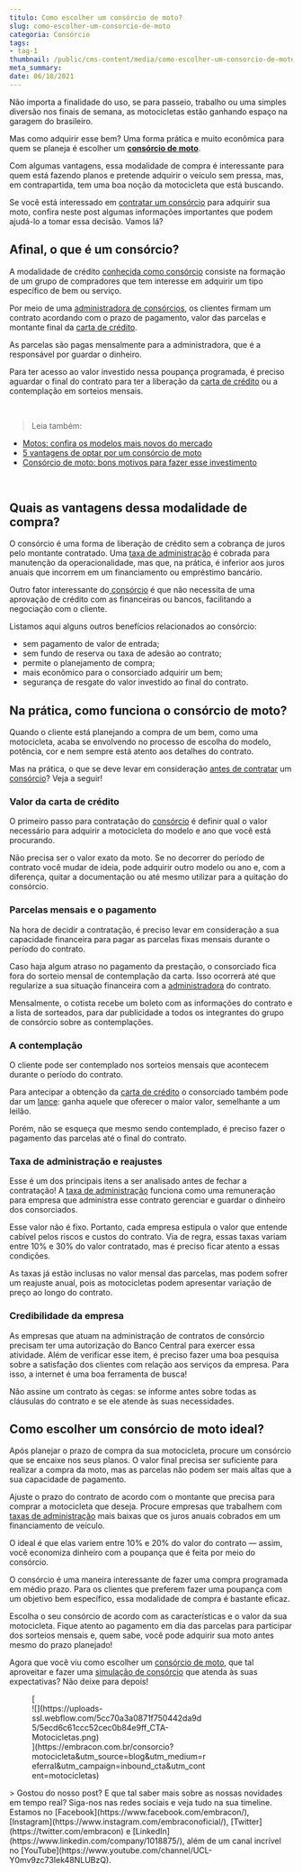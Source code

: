 ```yaml
---
titulo: Como escolher um consórcio de moto?
slug: como-escolher-um-consorcio-de-moto
categoria: Consórcio
tags:
- tag-1
thumbnail: /public/cms-content/media/como-escolher-um-consorcio-de-moto.png
meta_summary: 
date: 06/10/2021
---
```

Não importa a finalidade do uso, se para passeio, trabalho ou uma simples diversão nos finais de semana, as motocicletas estão ganhando espaço na garagem do brasileiro.

Mas como adquirir esse bem? Uma forma prática e muito econômica para quem se planeja é escolher um [**consórcio de moto**](https://www.embracon.com.br/consorcio-motos).

Com algumas vantagens, essa modalidade de compra é interessante para quem está fazendo planos e pretende adquirir o veículo sem pressa, mas, em contrapartida, tem uma boa noção da motocicleta que está buscando.

Se você está interessado em [contratar um consórcio](https://www.embracon.com.br/blog/por-que-e-como-contratar-um-consorcio-da-embracon) para adquirir sua moto, confira neste post algumas informações importantes que podem ajudá-lo a tomar essa decisão. Vamos lá?

Afinal, o que é um consórcio?
-----------------------------

A modalidade de crédito [conhecida como consórcio](https://www.embracon.com.br/blog/afinal-o-que-e-o-consorcio) consiste na formação de um grupo de compradores que tem interesse em adquirir um tipo específico de bem ou serviço.

Por meio de uma [administradora de consórcios](https://www.embracon.com.br/blog/afinal-o-que-uma-administradora-de-consorcio-faz), os clientes firmam um contrato acordando com o prazo de pagamento, valor das parcelas e montante final da [carta de crédito](https://www.embracon.com.br/conhecaoconsorcio/o-que-e-carta-de-credito).

As parcelas são pagas mensalmente para a administradora, que é a responsável por guardar o dinheiro.

Para ter acesso ao valor investido nessa poupança programada, é preciso aguardar o final do contrato para ter a liberação da [carta de crédito](https://www.embracon.com.br/conhecaoconsorcio/o-que-e-carta-de-credito) ou a contemplação em sorteios mensais.

‍

> Leia também:

- [Motos: confira os modelos mais novos do mercado](https://www.embracon.com.br/blog/motos-confira-os-modelos-mais-novos-do-mercado)
- [5 vantagens de optar por um consórcio de moto](https://www.embracon.com.br/blog/5-vantagens-consorcio-de-moto)
- [Consórcio de moto: bons motivos para fazer esse investimento](https://www.embracon.com.br/blog/consorcio-de-moto-bons-motivos-para-fazer-esse-investimento)

‍

Quais as vantagens dessa modalidade de compra?
----------------------------------------------

O consórcio é uma forma de liberação de crédito sem a cobrança de juros pelo montante contratado. Uma [taxa de administração](https://www.embracon.com.br/conhecaoconsorcio/o-que-e-taxa-de-administracao) é cobrada para manutenção da operacionalidade, mas que, na prática, é inferior aos juros anuais que incorrem em um financiamento ou empréstimo bancário.

Outro fator interessante do[ consórcio](https://www.embracon.com.br/conhecaoconsorcio/o-que-e-consorcio) é que não necessita de uma aprovação de crédito com as financeiras ou bancos, facilitando a negociação com o cliente.

Listamos aqui alguns outros benefícios relacionados ao consórcio:

- sem pagamento de valor de entrada;
- sem fundo de reserva ou taxa de adesão ao contrato;
- permite o planejamento de compra;
- mais econômico para o consorciado adquirir um bem;
- segurança de resgate do valor investido ao final do contrato.

Na prática, como funciona o consórcio de moto?
----------------------------------------------

Quando o cliente está planejando a compra de um bem, como uma motocicleta, acaba se envolvendo no processo de escolha do modelo, potência, cor e nem sempre está atento aos detalhes do contrato.

Mas na prática, o que se deve levar em consideração [antes de contratar](https://www.embracon.com.br/blog/por-que-e-como-contratar-um-consorcio-da-embracon) um [consórcio](https://www.embracon.com.br/consorcio-motos)? Veja a seguir!

### Valor da carta de crédito

O primeiro passo para contratação do [consórcio](https://www.embracon.com.br/conhecaoconsorcio/o-que-e-consorcio) é definir qual o valor necessário para adquirir a motocicleta do modelo e ano que você está procurando.

Não precisa ser o valor exato da moto. Se no decorrer do período de contrato você mudar de ideia, pode adquirir outro modelo ou ano e, com a diferença, quitar a documentação ou até mesmo utilizar para a quitação do consórcio.

### Parcelas mensais e o pagamento

Na hora de decidir a contratação, é preciso levar em consideração a sua capacidade financeira para pagar as parcelas fixas mensais durante o período do contrato.

Caso haja algum atraso no pagamento da prestação, o consorciado fica fora do sorteio mensal de contemplação da carta. Isso ocorrerá até que regularize a sua situação financeira com a [administradora](https://www.embracon.com.br/blog/afinal-o-que-uma-administradora-de-consorcio-faz) do contrato.

Mensalmente, o cotista recebe um boleto com as informações do contrato e a lista de sorteados, para dar publicidade a todos os integrantes do grupo de consórcio sobre as contemplações.

### A contemplação

O cliente pode ser contemplado nos sorteios mensais que acontecem durante o período do contrato.

Para antecipar a obtenção da [carta de crédito](https://www.embracon.com.br/conhecaoconsorcio/o-que-e-carta-de-credito) o consorciado também pode dar um [lance](https://www.embracon.com.br/conhecaoconsorcio/o-que-e-o-lance): ganha aquele que oferecer o maior valor, semelhante a um leilão.

Porém, não se esqueça que mesmo sendo contemplado, é preciso fazer o pagamento das parcelas até o final do contrato.

### Taxa de administração e reajustes

Esse é um dos principais itens a ser analisado antes de fechar a contratação! A [taxa de administração](https://www.embracon.com.br/conhecaoconsorcio/o-que-e-taxa-de-administracao) funciona como uma remuneração para empresa que administra esse contrato gerenciar e guardar o dinheiro dos consorciados.

Esse valor não é fixo. Portanto, cada empresa estipula o valor que entende cabível pelos riscos e custos do contrato. Via de regra, essas taxas variam entre 10% e 30% do valor contratado, mas é preciso ficar atento a essas condições.

As taxas já estão inclusas no valor mensal das parcelas, mas podem sofrer um reajuste anual, pois as motocicletas podem apresentar variação de preço ao longo do contrato.

### Credibilidade da empresa

As empresas que atuam na administração de contratos de consórcio precisam ter uma autorização do Banco Central para exercer essa atividade. Além de verificar esse item, é preciso fazer uma boa pesquisa sobre a satisfação dos clientes com relação aos serviços da empresa. Para isso, a internet é uma boa ferramenta de busca!

Não assine um contrato às cegas: se informe antes sobre todas as cláusulas do contrato e se ele atende às suas necessidades.

Como escolher um consórcio de moto ideal?
-----------------------------------------

Após planejar o prazo de compra da sua motocicleta, procure um consórcio que se encaixe nos seus planos. O valor final precisa ser suficiente para realizar a compra da moto, mas as parcelas não podem ser mais altas que a sua capacidade de pagamento.

Ajuste o prazo do contrato de acordo com o montante que precisa para comprar a motocicleta que deseja. Procure empresas que trabalhem com [taxas de administração](https://www.embracon.com.br/conhecaoconsorcio/o-que-e-taxa-de-administracao) mais baixas que os juros anuais cobrados em um financiamento de veículo.

O ideal é que elas variem entre 10% e 20% do valor do contrato — assim, você economiza dinheiro com a poupança que é feita por meio do consórcio.

O consórcio é uma maneira interessante de fazer uma compra programada em médio prazo. Para os clientes que preferem fazer uma poupança com um objetivo bem específico, essa modalidade de compra é bastante eficaz.

Escolha o seu consórcio de acordo com as características e o valor da sua motocicleta. Fique atento ao pagamento em dia das parcelas para participar dos sorteios mensais e, quem sabe, você pode adquirir sua moto antes mesmo do prazo planejado!

Agora que você viu como escolher um [consórcio de moto](https://www.embracon.com.br/consorcio-motos), que tal aproveitar e fazer uma [simulação de consórcio](https://www.embracon.com.br/consorcio) que atenda às suas expectativas? Não deixe para depois!

<figure class="w-richtext-figure-type-image w-richtext-align-center" style="max-width:310px">[<div>![](https://uploads-ssl.webflow.com/5cc70a3a0871f750442da9d5/5ecd6c61ccc52cec0b84e9ff_CTA-Motocicletas.png)</div>](https://embracon.com.br/consorcio?motocicleta&utm_source=blog&utm_medium=referral&utm_campaign=inbound_cta&utm_content=motocicletas)</figure>> Gostou do nosso post? E que tal saber mais sobre as nossas novidades em tempo real? Siga-nos nas redes sociais e veja tudo na sua timeline. Estamos no [Facebook](https://www.facebook.com/embracon/), [Instagram](https://www.instagram.com/embraconoficial/), [Twitter](https://twitter.com/embracon) e [LinkedIn](https://www.linkedin.com/company/1018875/), além de um canal incrível no [YouTube](https://www.youtube.com/channel/UCL-Y0mv9zc73Iek48NLUBzQ).
